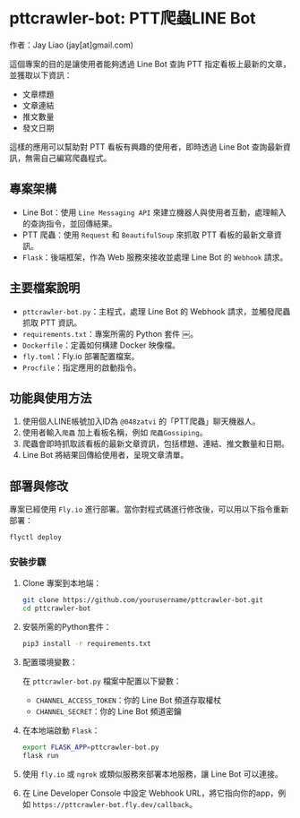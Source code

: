 # pttcrawler-bot: PTT爬蟲LINE Bot

作者：Jay Liao (jay[at]gmail.com)

這個專案的目的是讓使用者能夠透過 Line Bot 查詢 PTT 指定看板上最新的文章，並獲取以下資訊：

- 文章標題
- 文章連結
- 推文數量
- 發文日期

這樣的應用可以幫助對 PTT 看板有興趣的使用者，即時透過 Line Bot 查詢最新資訊，無需自己編寫爬蟲程式。

## 專案架構

- Line Bot：使用 `Line Messaging API` 來建立機器人與使用者互動，處理輸入的查詢指令，並回傳結果。
- PTT 爬蟲：使用 `Request` 和 `BeautifulSoup` 來抓取 PTT 看板的最新文章資訊。
- `Flask`：後端框架，作為 Web 服務來接收並處理 Line Bot 的 `Webhook` 請求。

## 主要檔案說明

- `pttcrawler-bot.py`：主程式，處理 Line Bot 的 Webhook 請求，並觸發爬蟲抓取 PTT 資訊。
- `requirements.txt`：專案所需的 Python 套件 ￼。
- `Dockerfile`：定義如何構建 Docker 映像檔。
- `fly.toml`：Fly.io 部署配置檔案。
- `Procfile`：指定應用的啟動指令。

## 功能與使用方法

1. 使用個人LINE帳號加入ID為 `@048zatvi` 的「PTT爬蟲」聊天機器人。
2. 使用者輸入`爬蟲` 加上看板名稱，例如 `爬蟲Gossiping`。
3. 爬蟲會即時抓取該看板的最新文章資訊，包括標題、連結、推文數量和日期。
4. Line Bot 將結果回傳給使用者，呈現文章清單。

## 部署與修改

專案已經使用 `Fly.io` 進行部署。當你對程式碼進行修改後，可以用以下指令重新部署：

```bash
flyctl deploy
```

### 安裝步驟

1. Clone 專案到本地端：

    ```bash
    git clone https://github.com/yourusername/pttcrawler-bot.git
    cd pttcrawler-bot
    ```

2. 安裝所需的Python套件：

    ```bash
    pip3 install -r requirements.txt
    ```

3. 配置環境變數：

    在 `pttcrawler-bot.py` 檔案中配置以下變數：
    - `CHANNEL_ACCESS_TOKEN`：你的 Line Bot 頻道存取權杖
    - `CHANNEL_SECRET`：你的 Line Bot 頻道密鑰

4. 在本地端啟動 `Flask`：

    ```bash
    export FLASK_APP=pttcrawler-bot.py
    flask run
    ```

5. 使用 `fly.io` 或 `ngrok` 或類似服務來部署本地服務，讓 Line Bot 可以連接。

6. 在 Line Developer Console 中設定 Webhook URL，將它指向你的app，例如 `https://pttcrawler-bot.fly.dev/callback`。

<!-- ### Docker 部署

專案內已經提供了 Dockerfile，可根據需求進行 Docker 部署：

docker build -t pttcrawler-bot .
docker run -d -p 5000:5000 pttcrawler-bot -->


